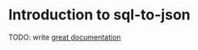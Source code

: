 # Introduction to sql-to-json

TODO: write [great documentation](http://jacobian.org/writing/what-to-write/)
